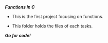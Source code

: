 ***Functions in C***

* This is the first project focusing on functions.

* This folder holds the files of each tasks.

***Go for code!***
